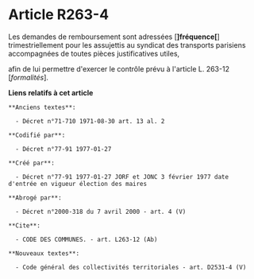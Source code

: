 # Article R263-4

Les demandes de remboursement sont adressées [**]fréquence[**] trimestriellement pour les assujettis au syndicat des
transports parisiens accompagnées de toutes pièces justificatives utiles,

afin de lui permettre d'exercer le contrôle prévu à l'article L. 263-12 [*formalités*].

**Liens relatifs à cet article**

	**Anciens textes**:

	  - Décret n°71-710 1971-08-30 art. 13 al. 2

	**Codifié par**:

	  - Décret n°77-91 1977-01-27

	**Créé par**:

	  - Décret n°77-91 1977-01-27 JORF et JONC 3 février 1977 date d'entrée en vigueur élection des maires

	**Abrogé par**:

	  - Décret n°2000-318 du 7 avril 2000 - art. 4 (V)

	**Cite**:

	  - CODE DES COMMUNES. - art. L263-12 (Ab)

	**Nouveaux textes**:

	  - Code général des collectivités territoriales - art. D2531-4 (V)
